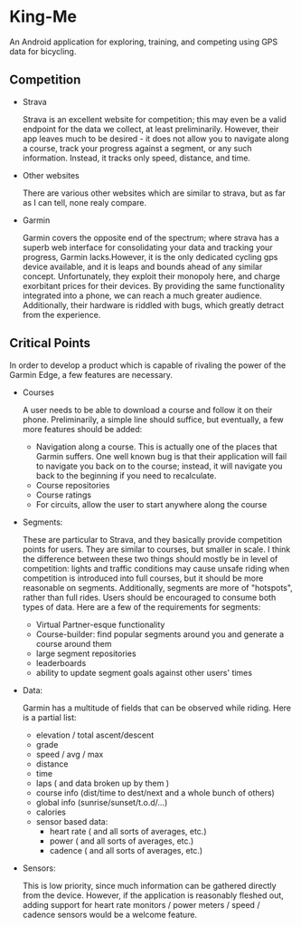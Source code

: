 King-Me
=======

An Android application for exploring, training, and competing using GPS data for bicycling.

Competition
-----------

- Strava

  Strava is an excellent website for competition; this may even be a valid endpoint for the data we collect, at least preliminarily. However, their app leaves much to be desired - it does not allow you to navigate along a course, track your progress against a segment, or any such information. Instead, it tracks only speed, distance, and time.

- Other websites

  There are various other websites which are similar to strava, but as far as I can tell, none realy compare.

- Garmin

  Garmin covers the opposite end of the spectrum; where strava has a superb web interface for consolidating your data and tracking your progress, Garmin lacks.However, it is the only dedicated cycling gps device available, and it is leaps and bounds ahead of any similar concept. Unfortunately, they exploit their monopoly here, and charge exorbitant prices for their devices. By providing the same functionality integrated into a phone, we can reach a much greater audience. Additionally, their hardware is riddled with bugs, which greatly detract from the experience.

Critical Points
---------------

In order to develop a product which is capable of rivaling the power of the Garmin Edge, a few features are necessary.

- Courses

  A user needs to be able to download a course and follow it on their phone. Preliminarily, a simple line should suffice, but eventually, a few more features should be added:
    - Navigation along a course.
      This is actually one of the places that Garmin suffers. One well known bug is that their application will fail to navigate you back on to the course; instead, it will navigate you back to the beginning if you need to recalculate.
    - Course repositories
    - Course ratings
    - For circuits, allow the user to start anywhere along the course

- Segments:

  These are particular to Strava, and they basically provide competition points for users. They are similar to courses, but smaller in scale. I think the difference between these two things should mostly be in level of competition: lights and traffic conditions may cause unsafe riding when competition is introduced into full courses, but it should be more reasonable on segments. Additionally, segments are more of "hotspots", rather than full rides. Users should be encouraged to consume both types of data. Here are a few of the requirements for segments:
    - Virtual Partner-esque functionality
    - Course-builder: find popular segments around you and generate a course around them
    - large segment repositories
    - leaderboards
    - ability to update segment goals against other users' times

- Data:

  Garmin has a multitude of fields that can be observed while riding. Here is a partial list:
    - elevation / total ascent/descent
    - grade
    - speed / avg / max
    - distance
    - time
    - laps ( and data broken up by them )
    - course info (dist/time to dest/next and a whole bunch of others)
    - global info (sunrise/sunset/t.o.d/...)
    - calories
    - sensor based data:
        - heart rate ( and all sorts of averages, etc.)
        - power ( and all sorts of averages, etc.)
        - cadence ( and all sorts of averages, etc.)

- Sensors:

  This is low priority, since much information can be gathered directly from the device. However, if the application is reasonably fleshed out, adding support for heart rate monitors / power meters / speed / cadence sensors would be a welcome feature.